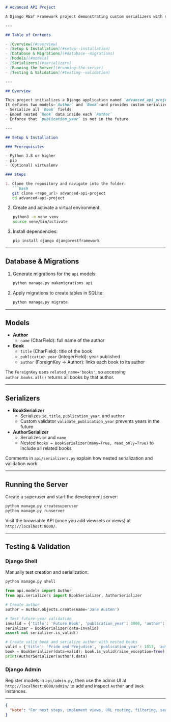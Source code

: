 ```markdown
# Advanced API Project

A Django REST Framework project demonstrating custom serializers with nested relationships and data validation for `Author` and `Book` models.

---

## Table of Contents

- [Overview](#overview)  
- [Setup & Installation](#setup--installation)  
- [Database & Migrations](#database--migrations)  
- [Models](#models)  
- [Serializers](#serializers)  
- [Running the Server](#running-the-server)  
- [Testing & Validation](#testing--validation)  

---

## Overview

This project initializes a Django application named `advanced_api_project` with an `api` app.  
It defines two models—`Author` and `Book`—and provides custom serializers to:  
- Serialize all `Book` fields  
- Embed nested `Book` data inside each `Author`  
- Enforce that `publication_year` is not in the future  

---

## Setup & Installation

### Prerequisites

- Python 3.8 or higher  
- pip  
- (Optional) virtualenv  

### Steps

1. Clone the repository and navigate into the folder:  
   ```bash
   git clone <repo_url> advanced-api-project
   cd advanced-api-project
   ```
2. Create and activate a virtual environment:  
   ```bash
   python3 -m venv venv
   source venv/bin/activate
   ```
3. Install dependencies:  
   ```bash
   pip install django djangorestframework
   ```

---

## Database & Migrations

1. Generate migrations for the `api` models:  
   ```bash
   python manage.py makemigrations api
   ```
2. Apply migrations to create tables in SQLite:  
   ```bash
   python manage.py migrate
   ```

---

## Models

- **Author**  
  - `name` (CharField): full name of the author  
- **Book**  
  - `title` (CharField): title of the book  
  - `publication_year` (IntegerField): year published  
  - `author` (ForeignKey → Author): links each book to its author  

The `ForeignKey` uses `related_name='books'`, so accessing `author.books.all()` returns all books by that author.

---

## Serializers

- **BookSerializer**  
  - Serializes `id`, `title`, `publication_year`, and `author`  
  - Custom validator `validate_publication_year` prevents years in the future  
- **AuthorSerializer**  
  - Serializes `id` and `name`  
  - Nested `books = BookSerializer(many=True, read_only=True)` to include all related books  

Comments in `api/serializers.py` explain how nested serialization and validation work.

---

## Running the Server

Create a superuser and start the development server:

```bash
python manage.py createsuperuser
python manage.py runserver
```

Visit the browsable API (once you add viewsets or views) at `http://localhost:8000/`.

---

## Testing & Validation

### Django Shell

Manually test creation and serialization:

```bash
python manage.py shell
```

```python
from api.models import Author
from api.serializers import BookSerializer, AuthorSerializer

# Create author
author = Author.objects.create(name='Jane Austen')

# Test future-year validation
invalid = {'title': 'Future Book', 'publication_year': 3000, 'author': author.id}
serializer = BookSerializer(data=invalid)
assert not serializer.is_valid()

# Create valid book and serialize author with nested books
valid = {'title': 'Pride and Prejudice', 'publication_year': 1813, 'author': author.id}
book = BookSerializer(data=valid); book.is_valid(raise_exception=True); book.save()
print(AuthorSerializer(author).data)
```

### Django Admin

Register models in `api/admin.py`, then use the admin UI at `http://localhost:8000/admin/` to add and inspect `Author` and `Book` instances.

---

```json
{
  "Note": "For next steps, implement views, URL routing, filtering, searching, ordering, and comprehensive unit tests."
}
```
```